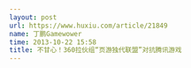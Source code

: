 ```yaml
---
layout: post
url: https://www.huxiu.com/article/21849
name: 丁鹏Gamewower
time: 2013-10-22 15:58
title: 不甘心！360拉伙组“页游独代联盟”对抗腾讯游戏
---
```

